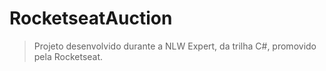 # RocketseatAuction

> Projeto desenvolvido durante a NLW Expert, da trilha C#, promovido pela Rocketseat.